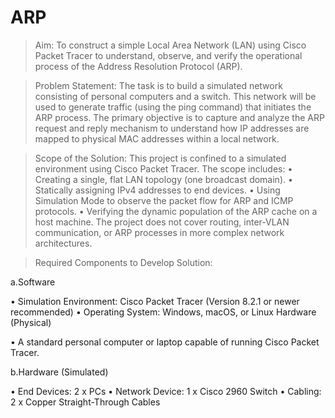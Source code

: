 # ARP

>Aim:
To construct a simple Local Area Network (LAN) using Cisco Packet Tracer to understand, observe, and verify the operational process of the Address Resolution Protocol (ARP).

>Problem Statement:
The task is to build a simulated network consisting of personal computers and a switch. This network will be used to generate traffic (using the ping command) that initiates the ARP process. The primary objective is to capture and analyze the ARP request and reply mechanism to understand how IP addresses are mapped to physical MAC addresses within a local network.

>Scope of the Solution:
This project is confined to a simulated environment using Cisco Packet Tracer. The scope includes: • Creating a single, flat LAN topology (one broadcast domain). • Statically assigning IPv4 addresses to end devices. • Using Simulation Mode to observe the packet flow for ARP and ICMP protocols. • Verifying the dynamic population of the ARP cache on a host machine. The project does not cover routing, inter-VLAN communication, or ARP processes in more complex network architectures.

>Required Components to Develop Solution:

a.Software

• Simulation Environment: Cisco Packet Tracer (Version 8.2.1 or newer recommended) • Operating System: Windows, macOS, or Linux Hardware (Physical)

• A standard personal computer or laptop capable of running Cisco Packet Tracer.

b.Hardware (Simulated)

• End Devices: 2 x PCs • Network Device: 1 x Cisco 2960 Switch • Cabling: 2 x Copper Straight-Through Cables
